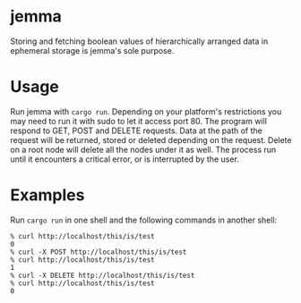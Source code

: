 # jemma

Storing and fetching boolean values of hierarchically arranged data in ephemeral storage is jemma's sole purpose.

# Usage

Run jemma with `cargo run`. Depending on your platform's restrictions you may need to run it with sudo to let it access port 80.
The program will respond to GET, POST and DELETE requests. Data at the path of the request will be returned, stored or deleted depending on the request. Delete on a root node will delete all the nodes under it as well. The process run until it encounters a critical error, or is interrupted by the user.

# Examples

Run `cargo run` in one shell and the following commands in another shell:

    % curl http://localhost/this/is/test
    0                                                                                                                  
    % curl -X POST http://localhost/this/is/test
    % curl http://localhost/this/is/test     
    1                                                                                                                   
    % curl -X DELETE http://localhost/this/is/test
    % curl http://localhost/this/is/test          
    0
